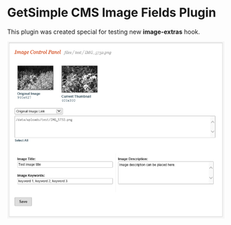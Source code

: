 # GetSimple CMS Image Fields Plugin

This plugin was created special for testing new **image-extras** hook.

![ScreenShot](example.png)